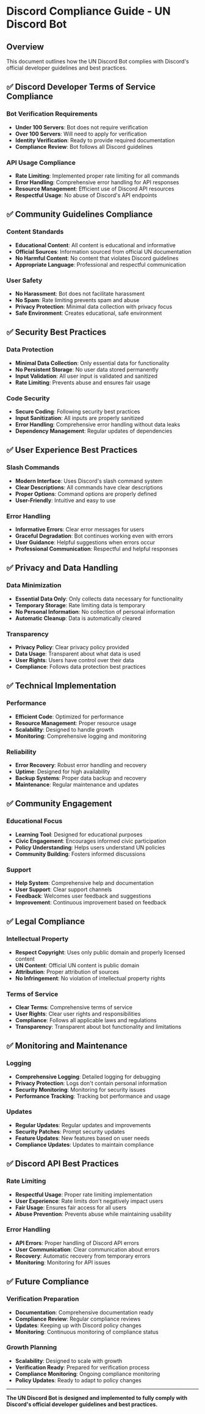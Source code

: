 # Discord Compliance Guide - UN Discord Bot

## Overview

This document outlines how the UN Discord Bot complies with Discord's official developer guidelines and best practices.

## ✅ Discord Developer Terms of Service Compliance

### Bot Verification Requirements
- **Under 100 Servers**: Bot does not require verification
- **Over 100 Servers**: Will need to apply for verification
- **Identity Verification**: Ready to provide required documentation
- **Compliance Review**: Bot follows all Discord guidelines

### API Usage Compliance
- **Rate Limiting**: Implemented proper rate limiting for all commands
- **Error Handling**: Comprehensive error handling for API responses
- **Resource Management**: Efficient use of Discord API resources
- **Respectful Usage**: No abuse of Discord's API endpoints

## ✅ Community Guidelines Compliance

### Content Standards
- **Educational Content**: All content is educational and informative
- **Official Sources**: Information sourced from official UN documentation
- **No Harmful Content**: No content that violates Discord guidelines
- **Appropriate Language**: Professional and respectful communication

### User Safety
- **No Harassment**: Bot does not facilitate harassment
- **No Spam**: Rate limiting prevents spam and abuse
- **Privacy Protection**: Minimal data collection with privacy focus
- **Safe Environment**: Creates educational, safe environment

## ✅ Security Best Practices

### Data Protection
- **Minimal Data Collection**: Only essential data for functionality
- **No Persistent Storage**: No user data stored permanently
- **Input Validation**: All user input is validated and sanitized
- **Rate Limiting**: Prevents abuse and ensures fair usage

### Code Security
- **Secure Coding**: Following security best practices
- **Input Sanitization**: All inputs are properly sanitized
- **Error Handling**: Comprehensive error handling without data leaks
- **Dependency Management**: Regular updates of dependencies

## ✅ User Experience Best Practices

### Slash Commands
- **Modern Interface**: Uses Discord's slash command system
- **Clear Descriptions**: All commands have clear descriptions
- **Proper Options**: Command options are properly defined
- **User-Friendly**: Intuitive and easy to use

### Error Handling
- **Informative Errors**: Clear error messages for users
- **Graceful Degradation**: Bot continues working even with errors
- **User Guidance**: Helpful suggestions when errors occur
- **Professional Communication**: Respectful and helpful responses

## ✅ Privacy and Data Handling

### Data Minimization
- **Essential Data Only**: Only collects data necessary for functionality
- **Temporary Storage**: Rate limiting data is temporary
- **No Personal Information**: No collection of personal information
- **Automatic Cleanup**: Data is automatically cleared

### Transparency
- **Privacy Policy**: Clear privacy policy provided
- **Data Usage**: Transparent about what data is used
- **User Rights**: Users have control over their data
- **Compliance**: Follows data protection best practices

## ✅ Technical Implementation

### Performance
- **Efficient Code**: Optimized for performance
- **Resource Management**: Proper resource usage
- **Scalability**: Designed to handle growth
- **Monitoring**: Comprehensive logging and monitoring

### Reliability
- **Error Recovery**: Robust error handling and recovery
- **Uptime**: Designed for high availability
- **Backup Systems**: Proper data backup and recovery
- **Maintenance**: Regular maintenance and updates

## ✅ Community Engagement

### Educational Focus
- **Learning Tool**: Designed for educational purposes
- **Civic Engagement**: Encourages informed civic participation
- **Policy Understanding**: Helps users understand UN policies
- **Community Building**: Fosters informed discussions

### Support
- **Help System**: Comprehensive help and documentation
- **User Support**: Clear support channels
- **Feedback**: Welcomes user feedback and suggestions
- **Improvement**: Continuous improvement based on feedback

## ✅ Legal Compliance

### Intellectual Property
- **Respect Copyright**: Uses only public domain and properly licensed content
- **UN Content**: Official UN content is public domain
- **Attribution**: Proper attribution of sources
- **No Infringement**: No violation of intellectual property rights

### Terms of Service
- **Clear Terms**: Comprehensive terms of service
- **User Rights**: Clear user rights and responsibilities
- **Compliance**: Follows all applicable laws and regulations
- **Transparency**: Transparent about bot functionality and limitations

## ✅ Monitoring and Maintenance

### Logging
- **Comprehensive Logging**: Detailed logging for debugging
- **Privacy Protection**: Logs don't contain personal information
- **Security Monitoring**: Monitoring for security issues
- **Performance Tracking**: Tracking bot performance and usage

### Updates
- **Regular Updates**: Regular updates and improvements
- **Security Patches**: Prompt security updates
- **Feature Updates**: New features based on user needs
- **Compliance Updates**: Updates to maintain compliance

## ✅ Discord API Best Practices

### Rate Limiting
- **Respectful Usage**: Proper rate limiting implementation
- **User Experience**: Rate limits don't negatively impact users
- **Fair Usage**: Ensures fair access for all users
- **Abuse Prevention**: Prevents abuse while maintaining usability

### Error Handling
- **API Errors**: Proper handling of Discord API errors
- **User Communication**: Clear communication about errors
- **Recovery**: Automatic recovery from temporary errors
- **Monitoring**: Monitoring for API issues

## ✅ Future Compliance

### Verification Preparation
- **Documentation**: Comprehensive documentation ready
- **Compliance Review**: Regular compliance reviews
- **Updates**: Keeping up with Discord policy changes
- **Monitoring**: Continuous monitoring of compliance status

### Growth Planning
- **Scalability**: Designed to scale with growth
- **Verification Ready**: Prepared for verification process
- **Compliance Monitoring**: Ongoing compliance monitoring
- **Policy Updates**: Ready to adapt to policy changes

---

**The UN Discord Bot is designed and implemented to fully comply with Discord's official developer guidelines and best practices.**
